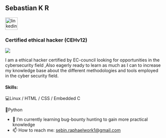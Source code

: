 ##  Sebastian K R                                      
[<img src='https://github.com/SebastianRaphael/SebastianRaphael/blob/main/linkin%20icon.png' alt='linkedin' height='40'>](https://www.linkedin.com/in/sebastian-k-r-b289527a/)  
### Certified ethical hacker (CEHv12)
![](https://github.com/SebastianRaphael/SebastianRaphael/blob/main/EC-Council-CEH-v12-Download.jpg)


I am a ethical hacker certified by EC-council looking for opportunities in the cybersecurity field ,Also eagerly ready to learn as much as I can to increase my knowledge base about the different methodologies and tools employed in the cyber security field.

#### Skills: 
 💻Linux / HTML / CSS / Embedded C
 
 🐍Python 

- 🌱 I’m currently learning bug-bounty hunting to gain more practical knowledge 
- 📫 How to reach me:  sebin.raphaelwork1@gmail.com 





